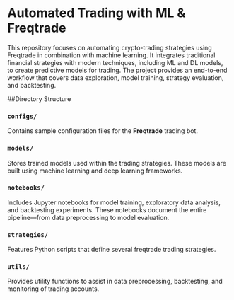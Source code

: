 # Automated Trading with ML & Freqtrade
This repository focuses on automating crypto-trading strategies using Freqtrade in combination with machine learning. It integrates traditional financial strategies with modern techniques, including ML and DL models, to create predictive models for trading. The project provides an end-to-end workflow that covers data exploration, model training, strategy evaluation, and backtesting.

##Directory Structure

### `configs/`
Contains sample configuration files for the **Freqtrade** trading bot.

### `models/`
Stores trained models used within the trading strategies. These models are built using machine learning and deep learning frameworks.

### `notebooks/`
Includes Jupyter notebooks for model training, exploratory data analysis, and backtesting experiments. These notebooks document the entire pipeline—from data preprocessing to model evaluation.

### `strategies/`
Features Python scripts that define several freqtrade trading strategies.

### `utils/`
Provides utility functions to assist in data preprocessing, backtesting, and monitoring of trading accounts.
